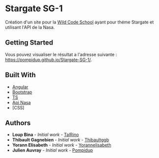 # Stargate SG-1

Création d'un site pour la [Wild Code School](https://wildcodeschool.fr/) ayant pour théme Stargate et utilisant l'API de la Nasa.

## Getting Started

Vous pouvez visualiser le résultat a l'adresse suivante : https://pompidup.github.io/Stargate-SG-1/. 

## Built With

* [Angular](https://angular.io/)
* [Bootstrap](https://www.bootstrapcdn.com/)
* [TS](https://www.typescriptlang.org/)
* [Api Nasa](https://api.nasa.gov/)
* [CSS]


## Authors

* **Loup Bina** - *Initial work* - [TalRino](https://github.com/TalRino)
* **Thibault Gagnebien** - *Initial work* - [Thibaultggb](https://github.com/thibaultggb)
* **Yorann Elisabeth** - *Initial work* - [Yorannelisabeth](https://github.com/yorannelisabeth)
* **Julien Auvray** - *Initial work* - [Pompidup](https://github.com/Pompidup)

